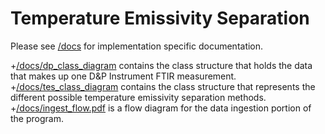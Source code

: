 # Temperature Emissivity Separation

Please see [/docs](/docs) for implementation specific documentation.

+[/docs/dp_class_diagram](/docs/dp_class_diagram) contains the class structure 
that holds the data that makes up one D&P Instrument FTIR measurement.
+[/docs/tes_class_diagram](/docs/tes_class_diagram) contains the class structure
that represents the different possible temperature emissivity separation methods.
+[/docs/ingest_flow.pdf](/docs/ingest_flow.pdf) is a flow diagram for the data
ingestion portion of the program.

